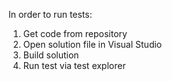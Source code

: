 In order to run tests:
1) Get code from repository
2) Open solution file in Visual Studio
3) Build solution
4) Run test via test explorer
